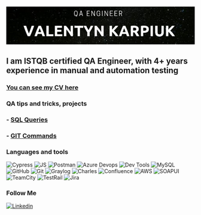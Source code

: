 [![Header](https://github.com/ValentynKarpiuk/valentynkarpiuk/blob/main/assets/header.png)](https://www.linkedin.com/in/valentyn-karpiuk/)

## I am ISTQB certified QA Engineer, with 4+ years experience in manual and automation testing

### [You can see my CV here](https://drive.google.com/file/d/1ARTgotpPjVNVkodtIdkNKxpy_IBEI0XT/view?usp=drive_link)

### QA tips and tricks, projects

### - [SQL Queries](https://github.com/ValentynKarpiuk/SQL-Queries/blob/main/SQLqueries.sql)
### - [GIT Commands](https://github.com/ValentynKarpiuk/GIT_commands)


### Languages and tools
![Cypress](https://img.shields.io/badge/Cypress-black?logo=cypress)
![JS](https://img.shields.io/badge/javascript-blue?logo=javascript)
![Postman](https://img.shields.io/badge/Postman-black?logo=postman)
![Azure Devops](https://img.shields.io/badge/AzureDevOps-black?logo=azuredevops)
![Dev Tools](https://img.shields.io/badge/DevTools-black?logo=devtools)
![MySQL](https://img.shields.io/badge/MySQL-black?logo=MySQL)
![GitHub](https://img.shields.io/badge/GitHub-181717?logo=github)
![Git](https://img.shields.io/badge/Git-181717?logo=git)
![Graylog](https://img.shields.io/badge/Graylog-181717?logo=graylog)
![Charles](https://img.shields.io/badge/Charles-181717?logo=charles)
![Confluence](https://img.shields.io/badge/Confluence-172B4D?logo=confluence)
![AWS](https://img.shields.io/badge/AWS-FF9900?logo=aws)
![SOAPUI](https://img.shields.io/badge/SOAPUI-181717?logo=SOAPUI)
![TeamCity](https://img.shields.io/badge/TeamCity-000000?logo=teamcity)
![TestRail](https://img.shields.io/badge/TestRail-000000?logo=testrail)
![Jira](https://img.shields.io/badge/Jira-0052CC?logo=jira)

### Follow Me 

[![Linkedin](https://img.shields.io/badge/LinkedIn-0A66C2?logo=linkedin)](https://www.linkedin.com/in/valentyn-karpiuk/)